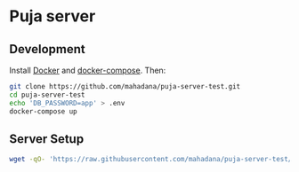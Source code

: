 # Puja server

## Development

Install [Docker](https://docs.docker.com/get-docker/) and
[docker-compose](https://docs.docker.com/compose/install/). Then:

```sh
git clone https://github.com/mahadana/puja-server-test.git
cd puja-server-test
echo 'DB_PASSWORD=app' > .env
docker-compose up
```

## Server Setup

```sh
wget -qO- 'https://raw.githubusercontent.com/mahadana/puja-server-test/master/server/setup.sh' | bash
```
